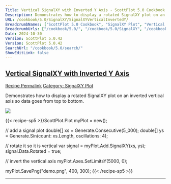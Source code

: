 ```yaml
---
Title: Vertical SignalXY with Inverted Y Axis - ScottPlot 5.0 Cookbook
Description: Demonstrates how to display a rotated SignalXY plot on an inverted vertical axis so data goes from top to bottom.
URL: /cookbook/5.0/SignalXY/SignalXYVerticalInvertedY/
BreadcrumbNames: ["ScottPlot 5.0 Cookbook", "SignalXY Plot", "Vertical SignalXY with Inverted Y Axis"]
BreadcrumbUrls: ["/cookbook/5.0/", "/cookbook/5.0/SignalXY", "/cookbook/5.0/SignalXY/SignalXYVerticalInvertedY"]
Date: 2024-10-30
Version: ScottPlot 5.0.42
Version: ScottPlot 5.0.42
SearchUrl: "/cookbook/5.0/search/"
ShowEditLink: false
---
```



<h2 style='border-bottom: 0;'><a href='/cookbook/5.0/SignalXY/SignalXYVerticalInvertedY'>Vertical SignalXY with Inverted Y Axis</a></h2>

<div class="d-flex mb-2">
<a class="btn btn-sm btn-primary me-1" href="/cookbook/5.0/SignalXY/SignalXYVerticalInvertedY">Recipe Permalink</a>
<a class="btn btn-sm btn-success me-1" href="/cookbook/5.0/SignalXY">Category: SignalXY Plot</a>
</div>

Demonstrates how to display a rotated SignalXY plot on an inverted vertical axis so data goes from top to bottom.

[![](/cookbook/5.0/images/SignalXYVerticalInvertedY.png?241029205813)](/cookbook/5.0/images/SignalXYVerticalInvertedY.png?241029205813)

{{< recipe-sp5 >}}ScottPlot.Plot myPlot = new();

// add a signal plot
double[] xs = Generate.Consecutive(5_000);
double[] ys = Generate.Sin(count: xs.Length, oscillations: 4);

// rotate it so it is vertical
var signal = myPlot.Add.SignalXY(xs, ys);
signal.Data.Rotated = true;

// invert the vertical axis
myPlot.Axes.SetLimitsY(5000, 0);

myPlot.SavePng("demo.png", 400, 300);
{{< /recipe-sp5 >}}

<hr class='my-5 invisible'>



